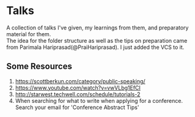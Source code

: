 # Talks  
A collection of talks I've given, my learnings from them, and preparatory material for them.  
The idea for the folder structure as well as the tips on preparation came from Parimala Hariprasad(@PraiHariprasad). I just added the VCS to it.  

## Some Resources  
1. https://scottberkun.com/category/public-speaking/  
2. https://www.youtube.com/watch?v=vwVLbg1EfCI  
3. http://starwest.techwell.com/schedule/tutorials-2  
4. When searching for what to write when applying for a conference. Search your email for 'Conference Abstract Tips'
